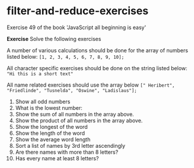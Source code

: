 # filter-and-reduce-exercises
Exercise 49 of the book 'JavaScript all beginning is easy'

**Exercise**
Solve the following exercises

A number of various calculations should be done for the array of numbers listed below:
`[1, 2, 3, 4, 5, 6, 7, 8, 9, 10];`

All character specific exercises should be done on the string listed below: 
`"Hi this is a short text"`

All name related exercises should use the array below
`[" Heribert", "Friedlinde", "Tusnelda", "Oswine", "Ladislaus"];`

1. Show all odd numbers
2. What is the lowest number:
3. Show the sum of all numbers in the array above.
4. Show the product of all numbers in the array above.
5. Show the longest of the word
6. Show the length of the word
7. Show the average word length
8. Sort a list of names by 3rd letter ascendingly
9. Are there names with more than 8 letters?
10. Has every name at least 8 letters?
